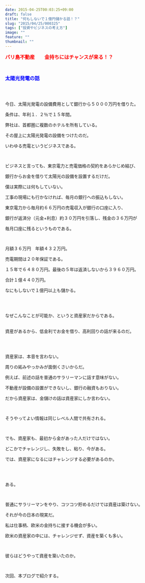 ```yaml
---
date: 2015-04-25T00:03:25+09:00
draft: false
title: "何もしないで１億円儲かる話！？"
slug: "2015/04/25/000325"
tags: ["投資やビジネスの考え方"]
image: ""
feature: ""
thumbnail: ""
---
```

<p><font color="#ff0000" size="3"><strong>バリ島不動産　　金持ちにはチャンスが来る！？</strong></font></p><br/><p><font color="#0000ff" size="3"><strong>太陽光発電の話</strong></font></p><br/><br/><p>今日、太陽光発電の設備費用として銀行から５０００万円を借りた。<br/></p><p>条件は、年利１．２％で１５年間。<br/></p><p>弊社は、首都圏に複数のホテルを所有している。<br/></p><p>その屋上に太陽光発電の設備をつけたのだ。<br/></p><p>いわゆる売電というビジネスである。<br/></p><br/><p>ビジネスと言っても、東京電力と売電価格の契約をあらかじめ結び、<br/></p><p>銀行からお金を借りて太陽光の設備を設置するだけだ。<br/></p><p>僕は実際には何もしていない。<br/></p><p>工事の現場にも行かなければ、毎月の銀行への振込もしない。<br/></p><p>東京電力から毎月約６６万円の売電収入が銀行の口座に入り、<br/></p><p>銀行が返済分（元金+利息）約３０万円を引落し、残金の３６万円が<br/></p><p>毎月口座に残るというものである。<br/></p><br/><p>月額３６万円　年額４３２万円。<br/></p><p>売電期間は２０年保証である。<br/></p><p>１５年で６４８０万円。最後の５年は返済しないから３９６０万円。<br/></p><p>合計１億４４０万円。<br/></p><p>なにもしないで１億円以上も儲かる。</p><br/><br/><p>なぜこんなことが可能か、というと資産家だからである。</p><p><br/>資産があるから、低金利でお金を借り、高利回りの話が来るのだ。</p><br/><br/><p>資産家は、本音を言わない。<br/></p><p>周りの妬みやっかみが面倒くさいからだ。<br/></p><p>例えば、前述の話を普通のサラリーマンに話す意味がない。<br/></p><p>不動産が設備の設置ができないし、銀行の融資もおりない。<br/></p><p>だから資産家は、金儲けの話は資産家にしか言わない。<br/></p><br/><p>そうやってよい情報は同じレベル人間で共有される。</p><br/><p>でも、資産家も、最初から金があった人だけではない。<br/></p><p>どこかでチャレンジし、失敗をし、粘り、今がある。<br/></p><p>では、資産家になるにはチャレンジする必要があるのか。</p><br/><br/><p>ある。</p><br/><p>普通にサラリーマンをやり、コツコツ貯めるだけでは資産は築けない。<br/></p><p>それが今の日本の現実だ。<br/></p><p>私は仕事柄、欧米の金持ちに接する機会が多い。<br/></p><p>欧米の資産家の中には、チャレンジせず、資産を築くも多い。</p><br/><p>彼らはどうやって資産を築いたのか。<br/></p><br/><p>次回、本ブログで紹介する。<br/></p>

